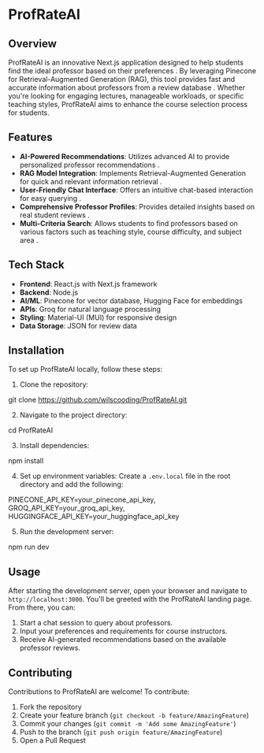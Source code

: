 # ProfRateAI

## Overview

ProfRateAI is an innovative Next.js application designed to help students find the ideal professor based on their preferences . By leveraging Pinecone for Retrieval-Augmented Generation (RAG), this tool provides fast and accurate information about professors from a review database . Whether you're looking for engaging lectures, manageable workloads, or specific teaching styles, ProfRateAI aims to enhance the course selection process for students.

## Features

- **AI-Powered Recommendations**: Utilizes advanced AI to provide personalized professor recommendations .
- **RAG Model Integration**: Implements Retrieval-Augmented Generation for quick and relevant information retrieval .
- **User-Friendly Chat Interface**: Offers an intuitive chat-based interaction for easy querying .
- **Comprehensive Professor Profiles**: Provides detailed insights based on real student reviews .
- **Multi-Criteria Search**: Allows students to find professors based on various factors such as teaching style, course difficulty, and subject area .

## Tech Stack

- **Frontend**: React.js with Next.js framework
- **Backend**: Node.js
- **AI/ML**: Pinecone for vector database, Hugging Face for embeddings
- **APIs**: Groq for natural language processing
- **Styling**: Material-UI (MUI) for responsive design
- **Data Storage**: JSON for review data

## Installation

To set up ProfRateAI locally, follow these steps:

1. Clone the repository:

git clone https://github.com/wilscooding/ProfRateAI.git

2. Navigate to the project directory:

cd ProfRateAI

3. Install dependencies:

npm install

4. Set up environment variables:
   Create a `.env.local` file in the root directory and add the following:

PINECONE_API_KEY=your_pinecone_api_key,
GROQ_API_KEY=your_groq_api_key,
HUGGINGFACE_API_KEY=your_huggingface_api_key

5. Run the development server:

npm run dev

## Usage

After starting the development server, open your browser and navigate to `http://localhost:3000`. You'll be greeted with the ProfRateAI landing page. From there, you can:

1. Start a chat session to query about professors.
2. Input your preferences and requirements for course instructors.
3. Receive AI-generated recommendations based on the available professor reviews.

## Contributing

Contributions to ProfRateAI are welcome! To contribute:

1. Fork the repository
2. Create your feature branch (`git checkout -b feature/AmazingFeature`)
3. Commit your changes (`git commit -m 'Add some AmazingFeature'`)
4. Push to the branch (`git push origin feature/AmazingFeature`)
5. Open a Pull Request
